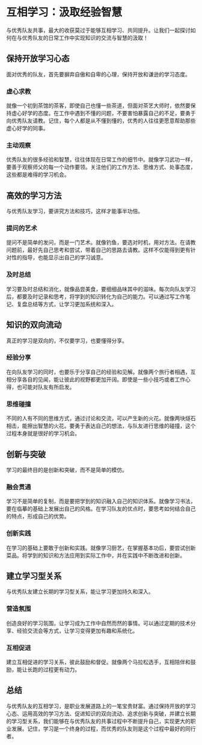 # 互相学习：汲取经验智慧

与优秀队友共事，最大的收获莫过于能够互相学习、共同提升。让我们一起探讨如何在与优秀队友的日常工作中实现知识的交流与智慧的汲取！

## 保持开放学习心态

面对优秀的队友，首先要摒弃自傲和自卑的心理，保持开放和谦逊的学习态度。

### 虚心求教
就像一个初到茶馆的茶客，即使自己也懂一些茶道，但面对茶艺大师时，依然要保持虚心好学的态度。在工作中遇到不懂的问题，不要害怕暴露自己的不足，要勇于向优秀队友请教。记住，每个人都是从不懂到懂的，优秀的人往往更愿意帮助那些虚心好学的同事。

### 主动观察
优秀队友的很多经验和智慧，往往体现在日常工作的细节中。就像学习武功一样，要善于观察师父的每一个动作要领。关注他们的工作方法、思维方式、处事态度，这些都是难得的学习机会。

## 高效的学习方法

与优秀队友学习，要讲究方法和技巧，这样才能事半功倍。

### 提问的艺术
提问不是简单的发问，而是一门艺术。就像钓鱼，要选对时机，用对方法。在请教问题前，最好先自己思考和尝试，带着自己的思路去请教。这样不仅能得到更有针对性的指导，也能显示出自己的学习诚意。

### 及时总结
学习要及时总结和消化，就像品尝美食，要细细品味其中的滋味。每次向队友学习后，都要及时记录和思考，将学到的知识转化为自己的能力。可以通过写工作笔记、复盘总结等方式，让学习更加系统和深入。

## 知识的双向流动

真正的学习是双向的，不仅要学习，也要懂得分享。

### 经验分享
在向队友学习的同时，也要乐于分享自己的经验和见解。就像两个旅行者相遇，互相分享各自的见闻，能让彼此的视野都更加开阔。即使是一些小技巧或者工作心得，也可能对队友有所启发。

### 思维碰撞
不同的人有不同的思维方式，通过讨论和交流，可以产生新的火花。就像两块燧石相击，能擦出智慧的火花。要勇于表达自己的想法，与队友进行思维的碰撞，这个过程本身就是很好的学习机会。

## 创新与突破

学习的最终目的是创新和突破，而不是简单的模仿。

### 融会贯通
学习不是简单的复制，而是要把学到的知识融入自己的知识体系。就像学习书法，要在临摹的基础上发展出自己的风格。在学习队友的优点时，要思考如何结合自己的特点，形成自己的优势。

### 创新实践
在学习的基础上要敢于创新和实践。就像学习厨艺，在掌握基本功后，要尝试创新菜品。将学到的知识和方法应用到实际工作中，并在实践中不断改进和创新。

## 建立学习型关系

与优秀队友建立长期的学习型关系，能让学习更加持久和深入。

### 营造氛围
创造良好的学习氛围，让学习成为工作中自然而然的事情。可以通过定期的技术分享、经验交流会等方式，让学习变得更加有趣和系统化。

### 互相促进
建立互相促进的学习关系，彼此鼓励和督促。就像两个马拉松选手，互相陪伴和鼓励，能让长跑的过程更有动力。

## 总结

与优秀队友的互相学习，是职业发展道路上的一笔宝贵财富。通过保持开放的学习心态、运用高效的学习方法、促进知识的双向流动、追求创新与突破，并建立长期的学习型关系，我们能够在与优秀队友的共事过程中不断提升自己，实现更大的职业发展。记住，学习是一个终身的过程，而优秀的队友则是这个过程中最好的同行者。